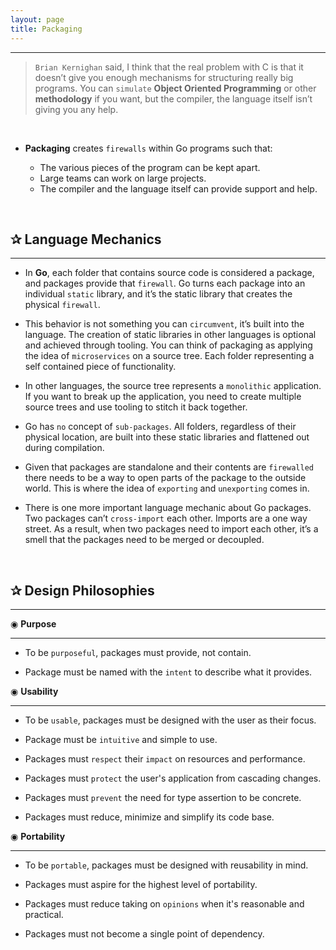 ```yaml
---
layout: page
title: Packaging
---
```

***

<!-- markdownlint-disable MD002 -->

> `Brian Kernighan` said,  I think that the real problem with C is that it doesn’t give you enough mechanisms for structuring really big programs. You can `simulate` **Object Oriented Programming** or other **methodology** if you want, but the compiler, the language itself isn’t giving you any help.

&nbsp;

* **Packaging** creates `firewalls` within Go programs such that:

  * The various pieces of the program can be kept apart.
  * Large teams can work on large projects.
  * The compiler and the language itself can provide support and help.

&nbsp;

## ✰ Language Mechanics

***

* In __Go__, each folder that contains source code is considered a package, and packages provide that `firewall`. Go turns each package into an individual `static` library, and it’s the static library that creates the physical `firewall`.

* This behavior is not something you can `circumvent`, it’s built into the language. The creation of static libraries in other languages is optional and achieved through tooling. You can think of packaging as applying the idea of `microservices` on a source tree. Each folder representing a self contained piece of functionality.

* In other languages, the source tree represents a `monolithic` application. If you want to break up the application, you need to create multiple source trees and use tooling to stitch it back together.

* Go has `no` concept of `sub-packages`. All folders, regardless of their physical location, are built into these static libraries and flattened out during compilation.

* Given that packages are standalone and their contents are `firewalled` there needs to be a way to open parts of the package to the outside world. This is where the idea of `exporting` and `unexporting` comes in.

* There is one more important language mechanic about Go packages. Two packages can’t `cross-import` each other. Imports are a one way street. As a result, when two packages need to import each other, it’s a smell that the packages need to be merged or decoupled.

&nbsp;

## ✰ Design Philosophies

***

◉ __Purpose__

***

* To be `purposeful`, packages must provide, not contain.

* Package must be named with the `intent` to describe what it provides.

◉ __Usability__

***

* To be `usable`, packages must be designed with the user as their focus.

* Package must be `intuitive` and simple to use.

* Packages must `respect` their `impact` on resources and performance.

* Packages must `protect` the user's application from cascading changes.

* Packages must `prevent` the need for type assertion to be concrete.

* Packages must reduce, minimize and simplify its code base.

◉ __Portability__

***

* To be `portable`, packages must be designed with reusability in mind.

* Packages must aspire for the highest level of portability.

* Packages must reduce taking on `opinions` when it's reasonable and practical.

* Packages must not become a single point of dependency.
